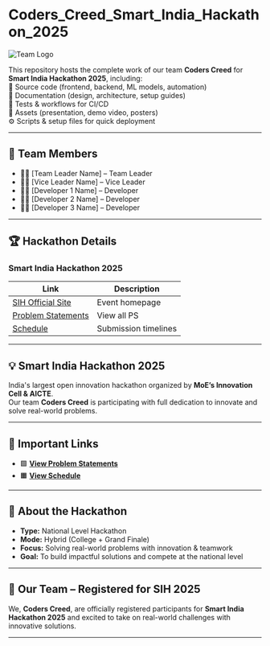 
# Coders_Creed_Smart_India_Hackathon_2025

![Team Logo](https://via.placeholder.com/200x200.png?text=Coders+Creed+Logo)

This repository hosts the complete work of our team **Coders Creed** for **Smart India Hackathon 2025**, including:  
📂 Source code (frontend, backend, ML models, automation)  
📄 Documentation (design, architecture, setup guides)  
🧪 Tests & workflows for CI/CD  
🎨 Assets (presentation, demo video, posters)  
⚙️ Scripts & setup files for quick deployment  

---

## 👥 Team Members
- 👨‍💻 [Team Leader Name] – Team Leader  
- 👩‍💻 [Vice Leader Name] – Vice Leader  
- 👨‍💻 [Developer 1 Name] – Developer  
- 👩‍💻 [Developer 2 Name] – Developer  
- 👨‍💻 [Developer 3 Name] – Developer  

---

## 🏆 Hackathon Details  

### Smart India Hackathon 2025  

| Link | Description |
|------|-------------|
| [SIH Official Site](#) | Event homepage |
| [Problem Statements](#) | View all PS |
| [Schedule](#) | Submission timelines |

---

## 💡 Smart India Hackathon 2025
India's largest open innovation hackathon organized by **MoE’s Innovation Cell & AICTE**.  
Our team **Coders Creed** is participating with full dedication to innovate and solve real-world problems.  

---

## 🔗 Important Links  

- 🟩 **[View Problem Statements](#)**  
- 🟧 **[View Schedule](#)**  

---

## 📌 About the Hackathon  

- **Type:** National Level Hackathon  
- **Mode:** Hybrid (College + Grand Finale)  
- **Focus:** Solving real-world problems with innovation & teamwork  
- **Goal:** To build impactful solutions and compete at the national level  

---

## 🚀 Our Team – Registered for SIH 2025  
We, **Coders Creed**, are officially registered participants for **Smart India Hackathon 2025** and excited to take on real-world challenges with innovative solutions.  

---
